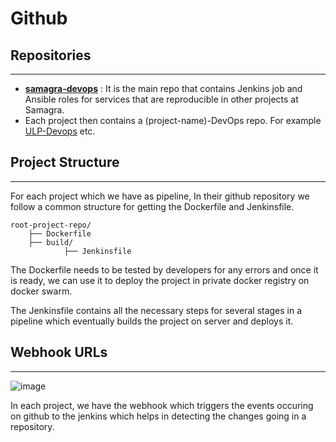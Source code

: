 # Github

## Repositories
---
- [**samagra-devops**](https://github.com/Samagra-Development/samagra-devops) : It is the main repo that contains Jenkins job and Ansible roles for services that are reproducible in other projects at Samagra.
- Each project then contains a (project-name)-DevOps repo. For example [ULP-Devops](https://github.com/Unified-Learner-Passbook/ULP-devops) etc.

<!-- Here we can also talk about where are our Jenkinsfile stored. In build/Jenkins for all the project repos and similarly for Dockerfile. -->

## Project Structure
---
For each project which we have as pipeline, In their github repository we follow a common structure for getting the Dockerfile and Jenkinsfile.

```
root-project-repo/
    ├── Dockerfile
    ├── build/       
            ├── Jenkinsfile
```

The Dockerfile needs to be tested by developers for any errors and once it is ready, we can use it to deploy the project in private docker registry on docker swarm. 

The Jenkinsfile contains all the necessary steps for several stages in a pipeline which eventually builds the project on server and deploys it.

## Webhook URLs
---
![image](https://user-images.githubusercontent.com/79367883/222879655-78aab321-5f95-4b5f-91f0-0251a16fa91c.png)

In each project, we have the webhook which triggers the events occuring on github to the jenkins which helps in detecting the changes going in a repository.
